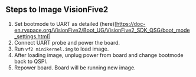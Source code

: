 ## Steps to Image VisionFive2
1. Set bootmode to UART as detailed (here)[https://doc-en.rvspace.org/VisionFive2/Boot_UG/VisionFive2_SDK_QSG/boot_mode_settings.html]
2. Connect UART probe and power the board.
3. Run `vf2 minikernel.img` to load image.
4. After loading image, unplug power from board and change bootmode back to QSPI.
5. Repower board. Board will be running new image.